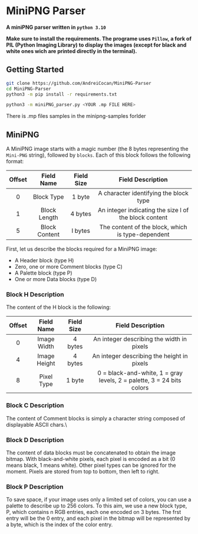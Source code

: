 # MiniPNG Parser

**A miniPNG parser written in `python 3.10`**

**Make sure to install the requirements. The programe uses `Pillow`, a fork of PIL (Python Imaging Library) to display the images (except for black and white ones wich are printed directly in the terminal).**

## Getting Started
```bash
git clone https://github.com/AndreiCocan/MiniPNG-Parser
cd MiniPNG-Parser
python3 -m pip install -r requirements.txt
```
```bash
python3 -m miniPNG_parser.py <YOUR .mp FILE HERE>
```
There is .mp files samples in the minipng-samples forlder 
## MiniPNG

A MiniPNG image starts with a magic number (the 8 bytes representing the `Mini-PNG` string), followed by `blocks`. Each of this block follows the following format:

| Offset         | Field Name     | Field Size     |Field Description |
|:--------------:|:--------------:|:--------------:|:--------------:|
|0| Block Type| 1 byte| A character identifying the block type|
|1 |Block Length| 4 bytes| An integer indicating the size l of the block content|
|5 |Block Content| l bytes| The content of the block, which is type-dependent|

First, let us describe the blocks required for a MiniPNG image:
* A Header block (type H)
* Zero, one or more Comment blocks (type C)
* A Palette block (type P)
* One or more Data blocks (type D)

### Block H Description
The content of the H block is the following:

| Offset         | Field Name     | Field Size     |Field Description |
|:--------------:|:--------------:|:--------------:|:--------------:|
|0| Image Width| 4 bytes| An integer describing the width in pixels|
|4 |Image Height |4 bytes| An integer describing the height in pixels|
|8 |Pixel Type| 1 byte| 0 = black-and-white, 1 = gray levels, 2 = palette, 3 = 24 bits colors|

### Block C Description
The content of Comment blocks is simply a character string composed of displayable ASCII chars.\

### Block D Description
The content of data blocks must be concatenated to obtain the image bitmap.
With black-and-white pixels, each pixel is encoded as a bit (0 means black, 1 means white). Other pixel
types can be ignored for the moment. Pixels are stored from top to bottom, then left to right.

### Block P Description
To save space, if your image uses only a limited set of colors, you can use a palette to describe up to 256 colors.
To this aim, we use a new block type, P, which contains n RGB entries, each one encoded on 3 bytes.
The frst entry will be the 0 entry, and each pixel in the bitmap will be represented by a byte, which is the index of the color entry.
